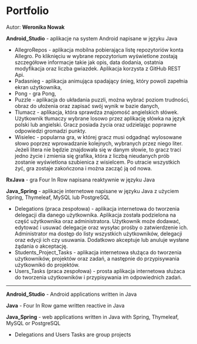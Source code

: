 # Portfolio
Autor: **Weronika Nowak**

**Android_Studio** - aplikacje na system Android napisane w języku Java
- AllegroRepos - aplikacja mobilna pobierająca listę repozytoriów konta Allegro. Po kliknięciu w wybrane repozytorium wyświetlone zostają szczegółowe informacje takie jak opis, data dodania, ostatnia modyfikacja oraz liczba gwiazdek. Aplikacja korzysta z GitHub REST Api.
- Padasnieg - aplikacja animująca spadający śnieg, który powoli zapełnia ekran użytkownika,
- Pong - gra Pong,
- Puzzle - aplikacja do układania puzzli, można wybrać poziom trudności, obraz do ułożenia oraz zapisać swój wynik w bazie danych,
- Tlumacz - aplikacja, która sprawdza znajomość angielskich słówek. Użytkownik tłumaczy wybrane losowo przez aplikację słówka na język polski lub angielski. Gracz posiada życia oraz udzielając poprawne odpowiedzi gromadzi punkty.
- Wisielec - popularna gra, w której gracz musi odgadnąć wylosowane słowo poprzez wprowadzanie kolejnych, wybranych przez niego liter. Jeżeli litera nie będzie znajdowała się w danym słowie, to gracz traci jedno życie i zmienia się grafika, która z liczbą nieudanych prób zostanie wyświetlona szubienica z wisielcem. Po utracie wszystkich żyć, gra zostaje zakończona i można zacząć ją od nowa. 

**RxJava** - gra Four In Row napisana reaktywnie w języku Java

**Java_Spring** - aplikacje internetowe napisane w języku Java z użyciem Spring, Thymeleaf, MySQL lub PostgreSQL

- Delegations (praca zespołowa) - aplikacja internetowa do tworzenia delegacji dla danego użytkownika. Aplikacja została podzielona na część użytkownika oraz administratora. Użytkownik może dodawać, edytować i usuwać delegacje oraz wysyłac prośby o zatwierdzenie ich. Administrator ma dostęp do listy wszystkich użytkowników, delegacji oraz edycji ich czy usuwania. Dodatkowo akceptuje lub anuluje wysłane żądania o akceptację.
- Students_Project_Tasks - aplikacja internetowa służąca do tworzenia użytkowników, projektów oraz zadań, a następnie do przypisywania użytkownikó do projektów.
- Users_Tasks (praca zespołowa) - prosta aplikacja internetowa służaca do tworzenia użytkowników i przypisywania im odpowiednich zadań.

------

**Android_Studio** - Android applications written in Java

**Java** - Four In Row game written reactive in Java

**Java_Spring** - web applications written in Java with Spring, Thymeleaf, MySQL or PostgreSQL

- Delegations and Users Tasks are group projects
